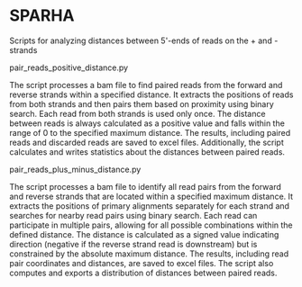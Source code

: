 # SPARHA
Scripts for analyzing distances between 5'-ends of reads on the + and - strands

pair_reads_positive_distance.py

The script processes a bam file to find paired reads from the forward and reverse strands within a specified distance.
It extracts the positions of reads from both strands and then pairs them based on proximity using binary search. 
Each read from both strands is used only once.
The distance between reads is always calculated as a positive value and falls within the range of 0 to the specified maximum distance. 
The results, including paired reads and discarded reads are saved to excel files.
Additionally, the script calculates and writes statistics about the distances between paired reads.

pair_reads_plus_minus_distance.py

The script processes a bam file to identify all read pairs from the forward and reverse strands that are located within a specified maximum distance.
It extracts the positions of primary alignments separately for each strand and searches for nearby read pairs using binary search. 
Each read can participate in multiple pairs, allowing for all possible combinations within the defined distance. 
The distance is calculated as a signed value indicating direction (negative if the reverse strand read is downstream) but is constrained by the absolute maximum distance. 
The results, including read pair coordinates and distances, are saved to excel files. 
The script also computes and exports a distribution of distances between paired reads.

